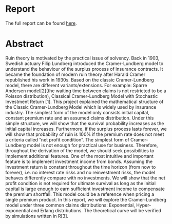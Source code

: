 # Report

The full report can be found <a href="https://github.com/kh-w/Cramer_Lundberg_ruin_model/blob/main/project_report_20190503.pdf">here</a>.

# Abstract

Ruin theory is motivated by the practical issue of solvency. Back in 1903, Swedish actuary
Filip Lundberg introduced the Cramer-Lundberg model to understand the behaviour of the
surplus process of insurance contracts. It became the foundation of modern ruin theory after
Harald Cramer republished his work in 1930s.
Based on the classic Cramer-Lundberg model, there are different variants/extensions. For
example: Sparre Andersen model[2](the waiting time between claims is not restricted to be
a Poisson distribution), Classical Cramer-Lundberg Model with Stochastic Investment Return
[1].
This project explained the mathematical structure of the Classic Cramer-Lundberg Model
which is widely used by insurance industry. The simplest form of the model only consists
initial capital, constant premium rate and an assumed claims distribution. Under this simple
structure, we will show that the survival probability increases as the initial capital increases.
Furthermore, if the surplus process lasts forever, we will show that probability of ruin is 100%
if the premium rate does not meet a criteria called ”net profit condition”.
The simplest form of Cramer-Lundberg model is not enough for practical use for business.
Therefore, throughout the derivation of the model, we should seek possibilities to implement
additional features. One of the most intuitive and important feature is to implement investment
income from bonds. Assuming the investment return is constant throughout the time horizon
(from now to forever), i.e. no interest rate risks and no reinvestment risks, the model behaves
differently compare with no investments. We will show that the net profit condition is not
required for ultimate survival as long as the initial capital is large enough to earn sufficient investment
income to compensate the premium shortfall. This model could be a reference when
pricing a single premium product.
In this report, we will explore the Cramer-Lundberg model under three common claims
distributions: Exponential, Hyper-exponential and Erlang distributions. The theoretical curve
will be verified by simulations written in R[3].
